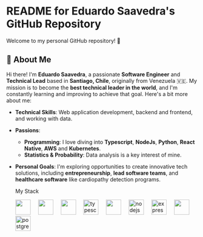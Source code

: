 # README for Eduardo Saavedra's GitHub Repository

Welcome to my personal GitHub repository! 🚀

## 👋 About Me

Hi there! I'm **Eduardo Saavedra**, a passionate **Software Engineer** and **Technical Lead** based in **Santiago, Chile**, originally from Venezuela 🇻🇪. My mission is to become the **best technical leader in the world**, and I'm constantly learning and improving to achieve that goal. Here's a bit more about me:

- **Technical Skills**: Web application development, backend and frontend, and working with data.  
- **Passions**:  
  - **Programming**: I love diving into **Typescript**, **NodeJs**, **Python**, **React Native**, **AWS** and **Kubernetes**.  
  - **Statistics & Probability**: Data analysis is a key interest of mine.   
- **Personal Goals**: I'm exploring opportunities to create innovative tech solutions, including **entrepreneurship**, **lead software teams**, and **healthcare software** like cardiopathy detection programs.

  My Stack

  <div align="left">
  <!-- Front-end Technologies -->
  
  <img src="https://cdn.jsdelivr.net/gh/devicons/devicon@latest/icons/linux/linux-original.svg" height="40" />
  <img width="12" />
  <img src="https://cdn.jsdelivr.net/gh/devicons/devicon@latest/icons/terraform/terraform-original.svg" height="40" />
  <img width="12" />
  <img src="https://cdn.jsdelivr.net/gh/devicons/devicon@latest/icons/react/react-original-wordmark.svg" height="40"/>
  <img width="12" />
  <img src="https://cdn.jsdelivr.net/gh/devicons/devicon/icons/typescript/typescript-original.svg" height="40" alt="typescript logo" />
  <img width="12" />

  <!-- Back-end Technologies -->
  <img src="https://cdn.jsdelivr.net/gh/devicons/devicon@latest/icons/amazonwebservices/amazonwebservices-original-wordmark.svg" height="40"/>
  <img width="12" />       
  <img src="https://cdn.jsdelivr.net/gh/devicons/devicon/icons/nodejs/nodejs-original.svg" height="40" alt="nodejs logo" />
  <img width="12" />
  <img src="https://cdn.jsdelivr.net/gh/devicons/devicon/icons/express/express-original.svg" height="40" alt="express logo" />
  <img width="12" />
  <img src="https://cdn.jsdelivr.net/gh/devicons/devicon@latest/icons/nestjs/nestjs-original.svg" height="40"/>
  <img width="12" />     
  <img src="https://cdn.jsdelivr.net/gh/devicons/devicon/icons/postgresql/postgresql-original.svg" height="40" alt="postgresql logo" />
  <img width="12" />
</div>
<!--
**eduar766/eduar766** is a ✨ _special_ ✨ repository because its `README.md` (this file) appears on your GitHub profile.

Here are some ideas to get you started:

- 🔭 I’m currently working on ...
- 🌱 I’m currently learning ...
- 👯 I’m looking to collaborate on ...
- 🤔 I’m looking for help with ...
- 💬 Ask me about ...
- 📫 How to reach me: ...
- 😄 Pronouns: ...
- ⚡ Fun fact: ...
-->
